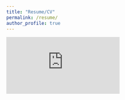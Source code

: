 ```yaml
---
title: "Resume/CV"
permalink: /resume/
author_profile: true
---
```


<embed src="https://cchristenson2.github.io/assets/files/CC_resume.pdf" type="application/pdf" />
